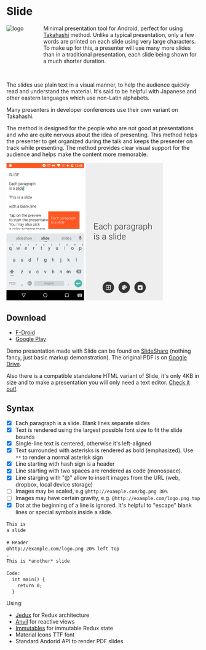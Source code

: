 # Slide

<div>
<img align="left" src="https://raw.githubusercontent.com/trikita/slide/master/src/main/res/mipmap-xxxhdpi/ic_launcher.png" alt="logo" width="96px" height="96px" />
<p>Minimal presentation tool for Android, perfect for using <a href="https://en.wikipedia.org/wiki/Takahashi_method">Takahashi</a> method.
Unlike a typical presentation, only a few words are printed on each slide using very large characters. To make up for this, a presenter will use many more slides than in a traditional presentation, each slide being shown for a much shorter duration.
</p>
</div>

<br/>

The slides use plain text in a visual manner, to help the audience quickly read and understand the material. It's said to be helpful with Japanese and other eastern languages which use non-Latin alphabets.

Many presenters in developer conferences use their own variant on Takahashi. 

The method is designed for the people who are not good at presentations and who are quite nervous about the idea of presenting. This method helps the presenter to get organized during the talk and keeps the presenter on track while presenting. The method provides clear visual support for the audience and helps make the content more memorable.

<img alt="Editor" src="editor.png" width="40%" />
<img alt="Preview" src="preview.png" width="40%" />

## Download

* [F-Droid](https://f-droid.org/repository/browse/?fdid=trikita.slide)
* [Google Play](https://play.google.com/store/apps/details?id=trikita.slide)

Demo presentation made with Slide can be found on [SlideShare](http://www.slideshare.net/SergeZaitsev/slide-201606051659) (nothing fancy, just basic markup demonstration). The original PDF is on [Google Drive](https://drive.google.com/open?id=0Bztexa2TJWdcdlZXRk1MSTVoNjQ).

Also there is a compatible standalone HTML variant of Slide, it's only 4KB in size and to make a presentation you will only need a text editor. [Check it out!](https://github.com/trikita/slide-html).

## Syntax

- [x] Each paragraph is a slide. Blank lines separate slides
- [x] Text is rendered using the largest possible font size to fit the slide bounds
- [x] Single-line text is centered, otherwise it's left-aligned
- [x] Text surrounded with asterisks is rendered as bold (emphasized). Use `**` to render a normal asterisk sign
- [x] Line starting with hash sign is a header
- [x] Line starting with two spaces are rendered as code (monospace).
- [x] Line starging with "@" allow to insert images from the URL (web, dropbox, local device storage)
- [ ] Images may be scaled, e.g `@http://example.com/bg.png 30%`
- [ ] Images may have certain gravity, e.g. `@http://example.com/logo.png top`
- [x] Dot at the beginning of a line is ignored. It's helpful to "escape" blank lines or special symbols inside a slide.

```
This is
a slide

# Header
@http://example.com/logo.png 20% left top
.
This is *another* slide

Code:
  int main() {
    return 0;
  }
```

Using:

* [Jedux](https://github.com/trikita/jedux) for Redux architecture
* [Anvil](https://github.com/zserge/anvil) for reactive views
* [Immutables](http://immutables.github.io) for immutable Redux state
* Material Icons TTF font
* Standard Andorid API to render PDF slides
